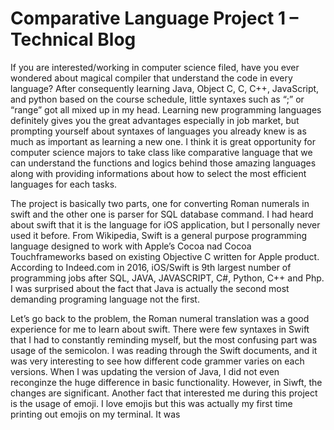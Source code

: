 # Comparative Language Project 1 – Technical Blog

If you are interested/working in computer science filed, have you ever wondered about magical compiler that understand the code in every language? After consequently learning Java, Object C, C, C++, JavaScript, and python based on the course schedule, little syntaxes such as “;”  or “range” got all mixed up in my head.  Learning new programming languages definitely gives you the great advantages especially in job market, but prompting yourself about syntaxes of languages you already knew is as much as important as learning a new one. I think it is great opportunity for computer science majors to take class like comparative language that we can understand the functions and logics behind those amazing languages along with providing informations about how to select the most efficient languages for each tasks. 

The project is basically two parts, one for converting Roman numerals in swift and the other one is parser for SQL database command. I had heard about swift that it is the language for iOS application, but I personally never used it before. From Wikipedia, Swift is a general purpose programming language designed to work with Apple’s Cocoa nad Cocoa Touchframeworks based on existing Objective C written for Apple product. According to Indeed.com in 2016, iOS/Swift is 9th largest number of programming jobs after SQL, JAVA, JAVASCRIPT, C#, Python, C++ and Php. I was surprised about the fact that Java is actually the second most demanding programing language not the first. 

Let’s go back to the problem, the Roman numeral translation was a good experience for me to learn about swift. There were few syntaxes in Swift that I had to constantly reminding myself, but the most confusing part was usage of the semicolon. I was reading through the Swift documents, and it was very interesting to see how different code grammer varies on each versions. When I was updating the version of Java, I did not even reconginze the huge difference in basic functionality. However, in Siwft, the changes are significant. Another fact that interested me during this project is the usage of emoji. I love emojis but this was actually my first time printing out emojis on my terminal. It was 

